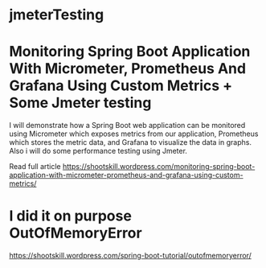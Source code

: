 # jmeterTesting

# Monitoring Spring Boot Application With Micrometer, Prometheus And Grafana Using Custom Metrics + Some Jmeter testing

I will demonstrate how a Spring Boot web application can be monitored using Micrometer which exposes metrics from our application, Prometheus which stores the metric data, and Grafana to visualize the data in graphs.
Also i will do some performance testing using Jmeter.

Read full article https://shootskill.wordpress.com/monitoring-spring-boot-application-with-micrometer-prometheus-and-grafana-using-custom-metrics/


# I did it on purpose OutOfMemoryError
https://shootskill.wordpress.com/spring-boot-tutorial/outofmemoryerror/